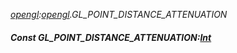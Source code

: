_[opengl](../../modules/opengl/opengl-module.md):[opengl](../../modules/opengl/opengl-module.md).GL\_POINT\_DISTANCE\_ATTENUATION_
##### Const GL\_POINT\_DISTANCE\_ATTENUATION:[Int](../../modules/wonkey/wonkey-types-int.md)
